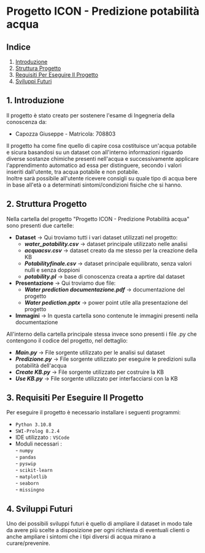 # Progetto ICON - Predizione potabilità acqua

## Indice

1. [Introduzione](#1-introduzione)
2. [Struttura Progetto](#2-struttura-progetto)
3. [Requisiti Per Eseguire Il Progetto](#3-requisiti-per-eseguire-il-progetto)
4. [Sviluppi Futuri](#4-sviluppi-futuri)

## 1. Introduzione

Il progetto  è stato creato per sostenere l'esame di Ingegneria della conoscenza da:  
- Capozza Giuseppe - Matricola: 708803  

Il progetto ha come fine quello di capire cosa costituisce un'acqua potabile e sicura basandosi su un dataset con all'interno informazioni riguardo diverse sostanze chimiche presenti nell'acqua e successivamente applicare l'apprendimento automatico ad essa per distinguere, secondo i valori inseriti dall'utente, tra acqua potabile e non potabile.  
Inoltre sarà possibile all'utente ricevere consigli su quale tipo di acqua bere in base all'età o a determinati sintomi/condizioni fisiche che si hanno.

## 2. Struttura Progetto

Nella cartella del progetto "Progetto ICON - Predizione Potabilità acqua" sono presenti due cartelle:
  - **Dataset** -> Qui troviamo tutti i vari dataset utilizzati nel progetto:  
    - ***water_potability.csv*** -> dataset principale utilizzato nelle analisi  
    - ***acquacsv.csv*** -> dataset creato da me stesso per la creazione della KB  
    - ***Potabilityfinale.csv*** -> dataset principale equilibrato, senza valori nulli e senza doppioni  
    - ***potability.pl*** -> base di conoscenza creata a aprtire dal dataset  
  - **Presentazione** -> Qui troviamo due file:  
    - ***Water prediction documentazione.pdf*** -> documentazione del progetto  
    - ***Water pediction.pptx*** -> power point utile alla presentazione del progetto  
  - **Immagini** -> In questa cartella sono contenute le immagini presenti nella documentazione  
  
All'interno della cartella principale stessa invece sono presenti i file .py che contengono il codice del progetto, nel dettaglio:  
  - ***Main.py*** -> File sorgente utilizzato per le analisi sul dataset  
  - ***Predizione.py*** -> File sorgente utilizzato per eseguire le predizioni sulla potabilità dell'acqua  
  - ***Create KB.py*** -> File sorgente utilizzato per costruire la KB  
  - ***Use KB.py*** -> File sorgente utilizzato per interfacciarsi con la KB  

## 3. Requisiti Per Eseguire Il Progetto

Per eseguire il progetto è necessario installare i seguenti programmi:

- `Python 3.10.8`
- `SWI-Prolog 8.2.4`
- IDE utilizzato : `VSCode`
- Moduli necessari :  
                     - `numpy`  
                     - `pandas`  
                     - `pyswip`  
                     - `scikit-learn`  
                     - `matplotlib`  
                     - `seaborn`  
                     - `missingno`  

## 4. Sviluppi Futuri

Uno dei possibili sviluppi futuri è quello di ampliare il dataset in modo tale da avere più scelte a disposizione per ogni richiesta di eventuali clienti o anche ampliare i sintomi che i tipi diversi di acqua mirano a curare/prevenire.
